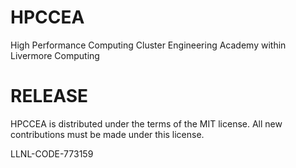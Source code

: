 # HPCCEA
High Performance Computing Cluster Engineering Academy within Livermore Computing

# RELEASE

HPCCEA is distributed under the terms of the MIT license. All new
contributions must be made under this license.

LLNL-CODE-773159
